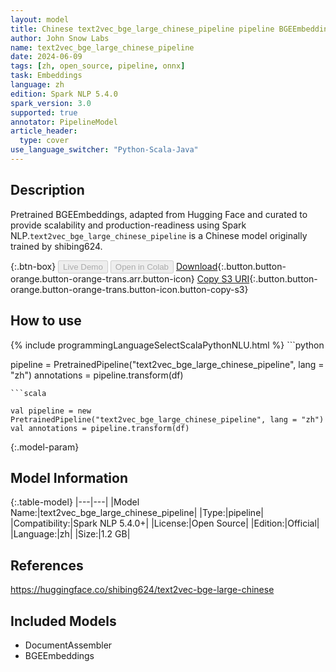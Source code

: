 ```yaml
---
layout: model
title: Chinese text2vec_bge_large_chinese_pipeline pipeline BGEEmbeddings from shibing624
author: John Snow Labs
name: text2vec_bge_large_chinese_pipeline
date: 2024-06-09
tags: [zh, open_source, pipeline, onnx]
task: Embeddings
language: zh
edition: Spark NLP 5.4.0
spark_version: 3.0
supported: true
annotator: PipelineModel
article_header:
  type: cover
use_language_switcher: "Python-Scala-Java"
---
```


## Description

Pretrained BGEEmbeddings, adapted from Hugging Face and curated to provide scalability and production-readiness using Spark NLP.`text2vec_bge_large_chinese_pipeline` is a Chinese model originally trained by shibing624.

{:.btn-box}
<button class="button button-orange" disabled>Live Demo</button>
<button class="button button-orange" disabled>Open in Colab</button>
[Download](https://s3.amazonaws.com/auxdata.johnsnowlabs.com/public/models/text2vec_bge_large_chinese_pipeline_zh_5.4.0_3.0_1717956212096.zip){:.button.button-orange.button-orange-trans.arr.button-icon}
[Copy S3 URI](s3://auxdata.johnsnowlabs.com/public/models/text2vec_bge_large_chinese_pipeline_zh_5.4.0_3.0_1717956212096.zip){:.button.button-orange.button-orange-trans.button-icon.button-copy-s3}

## How to use



<div class="tabs-box" markdown="1">
{% include programmingLanguageSelectScalaPythonNLU.html %}
```python

pipeline = PretrainedPipeline("text2vec_bge_large_chinese_pipeline", lang = "zh")
annotations =  pipeline.transform(df)   

```
```scala

val pipeline = new PretrainedPipeline("text2vec_bge_large_chinese_pipeline", lang = "zh")
val annotations = pipeline.transform(df)

```
</div>

{:.model-param}
## Model Information

{:.table-model}
|---|---|
|Model Name:|text2vec_bge_large_chinese_pipeline|
|Type:|pipeline|
|Compatibility:|Spark NLP 5.4.0+|
|License:|Open Source|
|Edition:|Official|
|Language:|zh|
|Size:|1.2 GB|

## References

https://huggingface.co/shibing624/text2vec-bge-large-chinese

## Included Models

- DocumentAssembler
- BGEEmbeddings